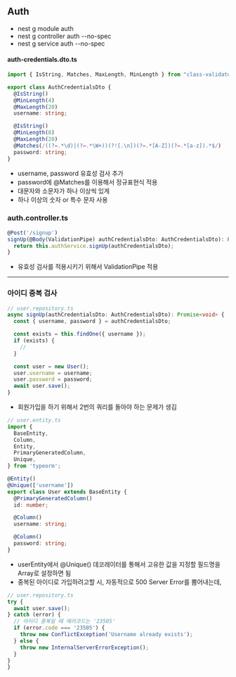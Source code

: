 ## Auth
- nest g module auth
- nest g controller auth --no-spec
- nest g service auth --no-spec

#### auth-credentials.dto.ts
```ts
import { IsString, Matches, MaxLength, MinLength } from "class-validator";

export class AuthCredentialsDto {
  @IsString()
  @MinLength(4)
  @MaxLength(20)
  username: string;

  @IsString()
  @MinLength(8)
  @MaxLength(20)
  @Matches(/((?=.*\d)|(?=.*\W+))(?![.\n])(?=.*[A-Z])(?=.*[a-z]).*$/)
  password: string;
}
```
- username, password 유효성 검사 추가
- password에 @Matches를 이용해서 정규표현식 적용 
- 대문자와 소문자가 하나 이상씩 있게
- 하나 이상의 숫자 or 특수 문자 사용

### auth.controller.ts
```ts
@Post('/signup')
signUp(@Body(ValidationPipe) authCredentialsDto: AuthCredentialsDto): Promise<void> {
  return this.authService.signUp(authCredentialsDto);
}
```
- 유효성 검사를 적용시키기 위해서 ValidationPipe 적용
---
### 아이디 중복 검사
```ts
// user.repository.ts
async signUp(authCredentialsDto: AuthCredentialsDto): Promise<void> {
  const { username, password } = authCredentialsDto;

  const exists = this.findOne({ username });
  if (exists) {
    //
  }

  const user = new User();
  user.username = username;
  user.password = password;
  await user.save();
}
```
- 회원가입을 하기 위해서 2번의 쿼리를 돌아야 하는 문제가 생김

``` ts
// user.entity.ts
import {
  BaseEntity,
  Column,
  Entity,
  PrimaryGeneratedColumn,
  Unique,
} from 'typeorm';

@Entity()
@Unique(['username'])
export class User extends BaseEntity {
  @PrimaryGeneratedColumn()
  id: number;

  @Column()
  username: string;

  @Column()
  password: string;
}
```
- userEntity에서 @Unique() 데코레이터를 통해서 고유한 값을 지정할 필드명을 Array로 설정하면 됨
- 중복된 아이디로 가입하려고할 시, 자동적으로 500 Server Error를 뿜어내는데, 

```ts
// user.repository.ts
try {
  await user.save();
} catch (error) {
  // 아이디 중복일 때 에러코드는 '23505'
  if (error.code === '23505') {
    throw new ConflictException('Username already exists');
  } else {
    throw new InternalServerErrorException();
  }
}
}
```